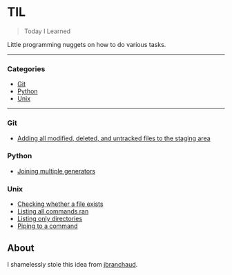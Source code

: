 # TIL

> Today I Learned

Little programming nuggets on how to do various tasks.

---

### Categories

* [Git](#git)
* [Python](#python)
* [Unix](#unix)

---

### Git

- [Adding all modified, deleted, and untracked files to the staging area](git/take-all-changes.md)

### Python

- [Joining multiple generators](python/join-iterables.md)

### Unix

- [Checking whether a file exists](unix/file-exists-check.md)
- [Listing all commands ran](unix/command-history.md)
- [Listing only directories](unix/ls-directories.md)
- [Piping to a command](unix/xargs.md)

## About

I shamelessly stole this idea from
[jbranchaud](https://github.com/jbranchaud).